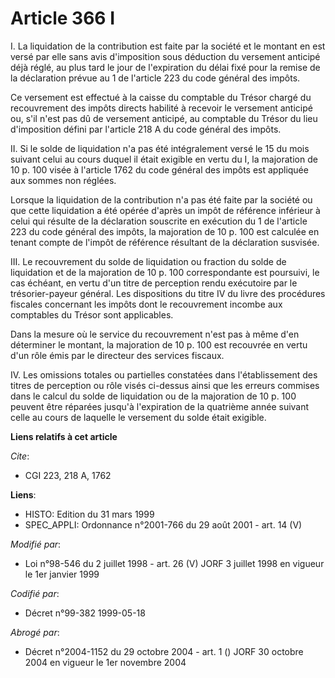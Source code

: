 # Article 366 I

I. La liquidation de la contribution est faite par la société et le montant en est versé par elle sans avis d'imposition sous
déduction du versement anticipé déjà réglé, au plus tard le jour de l'expiration du délai fixé pour la remise de la
déclaration prévue au 1 de l'article 223 du code général des impôts.

Ce versement est effectué à la caisse du comptable du Trésor chargé du recouvrement des impôts directs habilité à recevoir le
versement anticipé ou, s'il n'est pas dû de versement anticipé, au comptable du Trésor du lieu d'imposition défini par
l'article 218 A du code général des impôts.

II. Si le solde de liquidation n'a pas été intégralement versé le 15 du mois suivant celui au cours duquel il était exigible
en vertu du I, la majoration de 10 p. 100 visée à l'article 1762 du code général des impôts est appliquée aux sommes non
réglées.

Lorsque la liquidation de la contribution n'a pas été faite par la société ou que cette liquidation a été opérée d'après un
impôt de référence inférieur à celui qui résulte de la déclaration souscrite en exécution du 1 de l'article 223 du code
général des impôts, la majoration de 10 p. 100 est calculée en tenant compte de l'impôt de référence résultant de la
déclaration susvisée.

III. Le recouvrement du solde de liquidation ou fraction du solde de liquidation et de la majoration de 10 p. 100
correspondante est poursuivi, le cas échéant, en vertu d'un titre de perception rendu exécutoire par le trésorier-payeur
général. Les dispositions du titre IV du livre des procédures fiscales concernant les impôts dont le recouvrement incombe aux
comptables du Trésor sont applicables.

Dans la mesure où le service du recouvrement n'est pas à même d'en déterminer le montant, la majoration de 10 p. 100 est
recouvrée en vertu d'un rôle émis par le directeur des services fiscaux.

IV. Les omissions totales ou partielles constatées dans l'établissement des titres de perception ou rôle visés ci-dessus
ainsi que les erreurs commises dans le calcul du solde de liquidation ou de la majoration de 10 p. 100 peuvent être réparées
jusqu'à l'expiration de la quatrième année suivant celle au cours de laquelle le versement du solde était exigible.

**Liens relatifs à cet article**

_Cite_:

  - CGI 223, 218 A, 1762

**Liens**:

  - HISTO: Edition du 31 mars 1999
  - SPEC_APPLI: Ordonnance n°2001-766 du 29 août 2001 - art. 14 (V)

_Modifié par_:

  - Loi n°98-546 du 2 juillet 1998 - art. 26 (V) JORF 3 juillet 1998 en vigueur le 1er janvier 1999

_Codifié par_:

  - Décret n°99-382 1999-05-18

_Abrogé par_:

  - Décret n°2004-1152 du 29 octobre 2004 - art. 1 () JORF 30 octobre 2004 en vigueur le 1er novembre 2004
